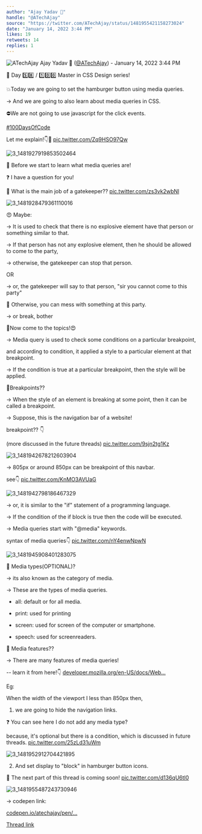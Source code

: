 ```yaml
---
author: "Ajay Yadav 🎯"
handle: "@ATechAjay"
source: "https://twitter.com/ATechAjay/status/1481955421158273024"
date: "January 14, 2022 3:44 PM"
likes: 19
retweets: 14
replies: 1
---
```

![ATechAjay](https://pbs.twimg.com/profile_images/1485567675111981057/mLsrcZdB_normal.jpg)
Ajay Yadav 🎯 ([@ATechAjay](https://twitter.com/ATechAjay)) - January 14, 2022 3:44 PM

💚 Day 5️⃣8️⃣ / 1️⃣0️⃣0️⃣ Master in CSS Design series!

💥Today we are going to set the hamburger button using media queries.

→ And we are going to also learn about media queries in CSS.

⛔We are not going to use javascript for the click events.

[#100DaysOfCode](https://twitter.com/hashtag/100DaysOfCode) 

Let me explain!👇🧵 [pic.twitter.com/Zq9HSO97Qw](https://twitter.com/ATechAjay/status/1481955421158273024/photo/1)

![3_1481927919853502464](https://pbs.twimg.com/media/FJDdl22aAAAwr1I.jpg)

💚 Before we start to learn what media queries are!

❓ I have a question for you!

🤔 What is the main job of a gatekeeper?? [pic.twitter.com/zs3vk2wbNl](https://twitter.com/ATechAjay/status/1481955429077127168/photo/1)

![3_1481928479361110016](https://pbs.twimg.com/media/FJDeGbLakAAkiUe.jpg)

😍 Maybe:

→ It is used to check that there is no explosive element have that person or something similar to that.

→ If that person has not any explosive element, then he should be allowed to come to the party,

→ otherwise, the gatekeeper can stop that person.

OR

→ or, the gatekeeper will say to that person, "sir you cannot come to this party"

📌 Otherwise, you can mess with something at this party.

→ or break, bother

💚Now come to the topics!😍

→ Media query is used to check some  conditions on a particular breakpoint,

and according to condition, it applied a style to a particular element at that breakpoint.

→ If the condition is true at a particular breakpoint, then the style will be applied.

🤔Breakpoints??

→ When the style of an element is breaking at some point, then it can be called a breakpoint.

→ Suppose, this is the navigation bar of a website!

breakpoint??
👇

(more discussed in the future threads) [pic.twitter.com/9sjn2tg1Kz](https://twitter.com/ATechAjay/status/1481955450237390852/photo/1)

![3_1481942678212603904](https://pbs.twimg.com/media/FJDrA6BacAADtou.jpg)

→ 805px or around 850px can be breakpoint of this navbar.

see👇 [pic.twitter.com/KnMO3AVUaG](https://twitter.com/ATechAjay/status/1481955459095756801/photo/1)

![3_1481942798186467329](https://pbs.twimg.com/media/FJDrH49aUAEjv2A.jpg)

→ or, it is similar to the "if" statement of a programming language.

→ If the condition of the if block is true then the code will be executed.

→ Media queries start with "@media" keywords.

syntax of media queries👇 [pic.twitter.com/nY4enwNpwN](https://twitter.com/ATechAjay/status/1481955471242461189/photo/1)

![3_1481945908401283075](https://pbs.twimg.com/media/FJDt87aaIAMgC_0.jpg)

🤔 Media types(OPTIONAL)?

→ its also known as the category of media.

→ These are the types of media queries.

- all: default or for all media.

- print: used for printing

- screen: used for screen of the computer or smartphone.

- speech: used for screenreaders.

🤔 Media features??

→ There are many features of media queries!

-- learn it from here!👇
[developer.mozilla.org/en-US/docs/Web…](https://developer.mozilla.org/en-US/docs/Web/CSS/@media#media_features)

Eg:

When the width of the viewport I less than 850px then,

1. we are going to hide the navigation links.

❓ You can see here I do not add any media type?

because, it's optional but there is a condition, which is discussed in future threads. [pic.twitter.com/25zLd31uWm](https://twitter.com/ATechAjay/status/1481955484051832833/photo/1)

![3_1481952912704421895](https://pbs.twimg.com/media/FJD0UoeaQAcqL-I.jpg)

2. And set display to "block" in hamburger button icons.

📌 The next part of this thread is coming soon! [pic.twitter.com/d136qU6tl0](https://twitter.com/ATechAjay/status/1481955501244317696/photo/1)

![3_1481955487243730946](https://pbs.twimg.com/media/FJD2qfYagAIEFh5.jpg)

→ codepen link:

[codepen.io/atechajay/pen/…](https://codepen.io/atechajay/pen/YzrddmG)

[Thread link](https://twitter.com/ATechAjay/status/1481955421158273024)